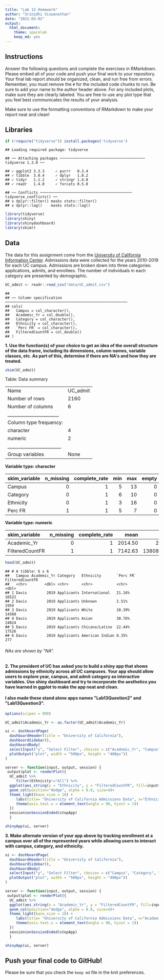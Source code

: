 ```yaml
---
title: "Lab 13 Homework"
author: "Srinidhi Viswanathan"
date: "2021-03-02"
output:
  html_document: 
    theme: spacelab
    keep_md: yes
---
```




## Instructions
Answer the following questions and complete the exercises in RMarkdown. Please embed all of your code and push your final work to your repository. Your final lab report should be organized, clean, and run free from errors. Remember, you must remove the `#` for the included code chunks to run. Be sure to add your name to the author header above. For any included plots, make sure they are clearly labeled. You are free to use any plot type that you feel best communicates the results of your analysis.  

Make sure to use the formatting conventions of RMarkdown to make your report neat and clean!  

## Libraries

```r
if (!require("tidyverse")) install.packages('tidyverse')
```

```
## Loading required package: tidyverse
```

```
## ── Attaching packages ─────────────────────────────────────── tidyverse 1.3.0 ──
```

```
## ✓ ggplot2 3.3.3     ✓ purrr   0.3.4
## ✓ tibble  3.0.4     ✓ dplyr   1.0.2
## ✓ tidyr   1.1.2     ✓ stringr 1.4.0
## ✓ readr   1.4.0     ✓ forcats 0.5.0
```

```
## ── Conflicts ────────────────────────────────────────── tidyverse_conflicts() ──
## x dplyr::filter() masks stats::filter()
## x dplyr::lag()    masks stats::lag()
```


```r
library(tidyverse)
library(shiny)
library(shinydashboard)
library(skimr)
```

## Data
The data for this assignment come from the [University of California Information Center](https://www.universityofcalifornia.edu/infocenter). Admissions data were collected for the years 2010-2019 for each UC campus. Admissions are broken down into three categories: applications, admits, and enrollees. The number of individuals in each category are presented by demographic.  

```r
UC_admit <- readr::read_csv("data/UC_admit.csv")
```

```
## 
## ── Column specification ────────────────────────────────────────────────────────
## cols(
##   Campus = col_character(),
##   Academic_Yr = col_double(),
##   Category = col_character(),
##   Ethnicity = col_character(),
##   `Perc FR` = col_character(),
##   FilteredCountFR = col_double()
## )
```

**1. Use the function(s) of your choice to get an idea of the overall structure of the data frame, including its dimensions, column names, variable classes, etc. As part of this, determine if there are NA's and how they are treated.**  

```r
skim(UC_admit)
```


Table: Data summary

|                         |         |
|:------------------------|:--------|
|Name                     |UC_admit |
|Number of rows           |2160     |
|Number of columns        |6        |
|_______________________  |         |
|Column type frequency:   |         |
|character                |4        |
|numeric                  |2        |
|________________________ |         |
|Group variables          |None     |


**Variable type: character**

|skim_variable | n_missing| complete_rate| min| max| empty| n_unique| whitespace|
|:-------------|---------:|-------------:|---:|---:|-----:|--------:|----------:|
|Campus        |         0|             1|   5|  13|     0|        9|          0|
|Category      |         0|             1|   6|  10|     0|        3|          0|
|Ethnicity     |         0|             1|   3|  16|     0|        8|          0|
|Perc FR       |         1|             1|   5|   7|     0|     1293|          0|


**Variable type: numeric**

|skim_variable   | n_missing| complete_rate|    mean|       sd|   p0|    p25|    p50|    p75|   p100|hist  |
|:---------------|---------:|-------------:|-------:|--------:|----:|------:|------:|------:|------:|:-----|
|Academic_Yr     |         0|             1| 2014.50|     2.87| 2010| 2012.0| 2014.5| 2017.0|   2019|▇▇▇▇▇ |
|FilteredCountFR |         1|             1| 7142.63| 13808.91|    1|  447.5| 1837.0| 6899.5| 113755|▇▁▁▁▁ |

```r
head(UC_admit)
```

```
## # A tibble: 6 x 6
##   Campus Academic_Yr Category   Ethnicity       `Perc FR` FilteredCountFR
##   <chr>        <dbl> <chr>      <chr>           <chr>               <dbl>
## 1 Davis         2019 Applicants International   21.16%              16522
## 2 Davis         2019 Applicants Unknown         2.51%                1959
## 3 Davis         2019 Applicants White           18.39%              14360
## 4 Davis         2019 Applicants Asian           30.76%              24024
## 5 Davis         2019 Applicants Chicano/Latino  22.44%              17526
## 6 Davis         2019 Applicants American Indian 0.35%                 277
```
###### NAs are shown by "NA".

**2. The president of UC has asked you to build a shiny app that shows admissions by ethnicity across all UC campuses. Your app should allow users to explore year, campus, and admit category as interactive variables. Use shiny dashboard and try to incorporate the aesthetics you have learned in ggplot to make the app neat and clean.**

#### I also made these stand alone apps names "Lab13Question2" and "Lab13Question3".


```r
options(scipen = 999)
```

```r
UC_admit$Academic_Yr <- as.factor(UC_admit$Academic_Yr)
```



```r
ui <- dashboardPage(
  dashboardHeader(title = "University of California"),
  dashboardSidebar(),
  dashboardBody(
  selectInput("y", "Select Filter", choices = c("Academic_Yr", "Campus", "Category"), selected = "Academic_Yr"),
  plotOutput("plot", width = "500px", height = "400px"))
)

server <- function(input, output, session) { 
 output$plot <- renderPlot({
  UC_admit %>% 
     filter(Ethnicity!="All") %>% 
  ggplot(aes_string(x = "Ethnicity", y = "FilteredCountFR", fill=input$y)) +
  geom_col(position="dodge", alpha = 0.8, size=4)+
  theme_light(base_size = 18) + 
     labs(title= "University of California Admissions Data", x="Ethnicity", y="Number Admitted", fill = "Legend")+
     theme(axis.text.x = element_text(angle = 90, hjust = 1))
  })
  session$onSessionEnded(stopApp)
  }

shinyApp(ui, server)
```


**3. Make alternate version of your app above by tracking enrollment at a campus over all of the represented years while allowing users to interact with campus, category, and ethnicity.**

```r
ui <- dashboardPage(
  dashboardHeader(title = "University of California"),
  dashboardSidebar(),
  dashboardBody(
  selectInput("y", "Select Filter", choices = c("Campus", "Category", "Ethnicity"), selected = "Campus"),
  plotOutput("plot", width = "500px", height = "400px"))
)

server <- function(input, output, session) { 
 output$plot <- renderPlot({
  UC_admit %>% 
  ggplot(aes_string(x = "Academic_Yr", y = "FilteredCountFR", fill=input$y)) +
  geom_col(position="dodge", alpha = 0.8, size=4)+
  theme_light(base_size = 18) + 
     labs(title= "University of California Admissions Data", x="Academic Year", y="Number Admitted", fill = "Legend")+
     theme(axis.text.x = element_text(angle = 90, hjust = 1))
  })
  session$onSessionEnded(stopApp)
  }

shinyApp(ui, server)
```

## Push your final code to GitHub!
Please be sure that you check the `keep md` file in the knit preferences. 

